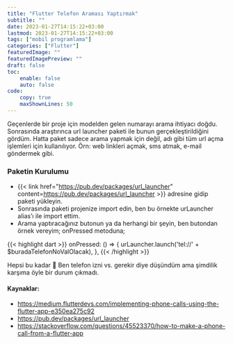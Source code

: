 ```yaml
---
title: "Flutter Telefon Araması Yaptırmak"
subtitle: ""
date: 2023-01-27T14:15:22+03:00
lastmod: 2023-01-27T14:15:22+03:00
tags: ["mobil programlama"]
categories: ["Flutter"]
featuredImage: ""
featuredImagePreview: ""
draft: false
toc:
    enable: false
    auto: false
code:
    copy: true
    maxShownLines: 50
---
```


Geçenlerde bir proje için modelden gelen numarayı arama ihtiyacı doğdu. Sonrasında araştırınca url launcher paketi ile bunun gerçekleştirildiğini gördüm.
Hatta paket sadece arama yapmak için değil, adı gibi tüm url açma işlemleri için kullanılıyor. Örn: web linkleri açmak, sms atmak, e-mail göndermek gibi.
<!--more-->

### Paketin Kurulumu

* {{< link href="https://pub.dev/packages/url_launcher" content=https://pub.dev/packages/url_launcher >}} adresine gidip paketi yükleyin.
* Sonrasında paketi projenize import edin, ben bu örnekte urLauncher alias’ı ile import ettim.
* Arama yaptıracağınız butonun ya da herhangi bir şeyin, ben butondan örnek vereyim; onPressed metoduna;

{{< highlight dart >}}
onPressed: () => {
    urLauncher.launch('tel://' + $buradaTelefonNoValOlacak),
},
{{< /highlight >}}

Hepsi bu kadar 🙂 Ben telefon izni vs. gerekir diye düşündüm ama şimdilik karşıma öyle bir durum çıkmadı.

#### Kaynaklar:
* https://medium.flutterdevs.com/implementing-phone-calls-using-the-flutter-app-e350ea275c92
* https://pub.dev/packages/url_launcher
* https://stackoverflow.com/questions/45523370/how-to-make-a-phone-call-from-a-flutter-app
